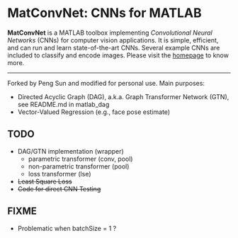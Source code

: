 # MatConvNet: CNNs for MATLAB

**MatConvNet** is a MATLAB toolbox implementing *Convolutional Neural
Networks* (CNNs) for computer vision applications. It is simple,
efficient, and can run and learn state-of-the-art CNNs. Several
example CNNs are included to classify and encode images. Please visit
the [homepage](http://www.vlfeat.org/matconvnet) to know more.


---------------------
Forked by Peng Sun and modified for personal use. Main purposes:
- Directed Acyclic Graph (DAG), a.k.a. Graph Transformer Network (GTN), see
  README.md in matlab_dag
- Vector-Valued Regression (e.g., face pose estimate)

## TODO
 - DAG/GTN implementation (wrapper)
   - parametric transformer (conv, pool)
   - non-parametric transformer (pool)
   - loss transformer (lse) 
 - ~~Least Square Loss~~
 - ~~Code for direct CNN Testing~~

## FIXME
 * Problematic when batchSize = 1 ?
